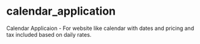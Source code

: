 # calendar_application
Calendar Applicaion - For website like calendar with dates and pricing and tax included based on daily rates.
